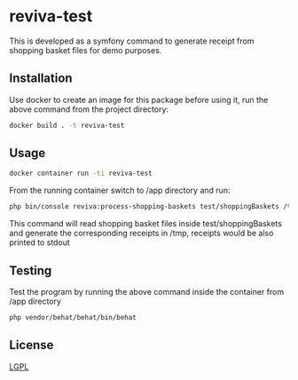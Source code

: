 # reviva-test

This is developed as a symfony command to generate receipt from shopping basket files for demo purposes.

## Installation

Use docker to create an image for this package before using it, run the above command from the project directory:

```bash
docker build . -t reviva-test
```

## Usage

```bash
docker container run -ti reviva-test
```
From the running container switch to /app directory and run:

```bash
php bin/console reviva:process-shopping-baskets test/shoppingBaskets /tmp
```
This command will read shopping basket files inside test/shoppingBaskets and generate the corresponding receipts in /tmp, receipts would be also printed to stdout

## Testing
Test the program by running the above command inside the container from /app directory
```bash
php vendor/behat/behat/bin/behat
```

## License
[LGPL](https://opensource.org/licenses/LGPL-3.0)
